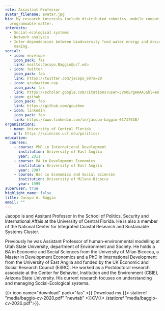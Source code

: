 ```yaml
---
role: Assistant Professor
avatar_filename: avatar.jpg
bio: My research interests include distributed robotics, mobile computing and
  programmable matter.
interests:
  - Social-ecological systems
  - Network analysis
  - Inter-dependencies between biodiversity food water energy and decision
    making.
social:
  - icon: envelope
    icon_pack: fas
    link: mailto:Jacopo.Baggio@ucf.edu
  - icon: twitter
    icon_pack: fab
    link: https://twitter.com/jacopo_80?s=20
  - icon: graduation-cap
    icon_pack: fas
    link: https://scholar.google.com/citations?user=JVoOErgAAAAJ&hl=en
  - icon: github
    icon_pack: fab
    link: https://github.com/gcushen
  - icon: linkedin
    icon_pack: fab
    link: https://www.linkedin.com/in/jacopo-baggio-01717638/
organizations:
  - name: University of Central Florida
    url: https://sciences.ucf.edu/politics/
education:
  courses:
    - course: PhD in International Development
      institution: University of East Anglia
      year: 2011
    - course: MA in Development Economics
      institution: University of East Anglia
      year: 2007
    - course: Bsc in Economics and Social Sciences
      institution: University of Milano-Bicocca
      year: 1999
superuser: true
highlight_name: false
title: Jacopo A. Baggio
email: ""
---
```

Jacopo is and Assitant Professor in the School of Politics, Security and International Affais at the University of Central Florida. He is also a member of the National Center for Integrated Coastal Research and Sustainable Systems Cluster.

Previously he was Assistant Professor of human-environmental modelling at Utah State University, department of Environment and Society. He holds a BA in Economic and Social Sciences from the University of Milan Bicocca, a Master in Development Economics and a PhD in International Development from the University of East Anglia and funded by the UK Economic and Social Research Council (ESRC). He worked as a Postdoctoral research associate at the Center for Behavior, Institution and the Environment (CBIE), Arizona State University. His current research focuses on understanding and managing Social-Ecological systems.

{{< icon name="download" pack="fas" >}} Download my {{< staticref "media/baggio-cv-2020.pdf" "newtab" >}}CV{{< /staticref "media/baggio-cv-2020.pdf">}}.
